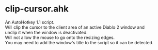 # clip-cursor.ahk

An AutoHotkey 1.1 script.  
Will clip the cursor to the client area of an active Diablo 2 window and unclip it when the window is deactivated.  
Will not allow the mouse to go onto the resizing edges.  
You may need to add the window's title to the script so it can be detected.
